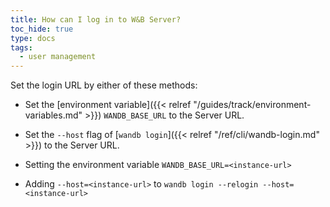```yaml
---
title: How can I log in to W&B Server?
toc_hide: true
type: docs
tags:
  - user management
---
```


Set the login URL by either of these methods:

- Set the [environment variable]({{< relref "/guides/track/environment-variables.md" >}}) `WANDB_BASE_URL` to the Server URL.
- Set the `--host` flag of [`wandb login`]({{< relref "/ref/cli/wandb-login.md" >}}) to the Server URL.

- Setting the environment variable `WANDB_BASE_URL=<instance-url>`
- Adding `--host=<instance-url>` to `wandb login --relogin --host=<instance-url>`
